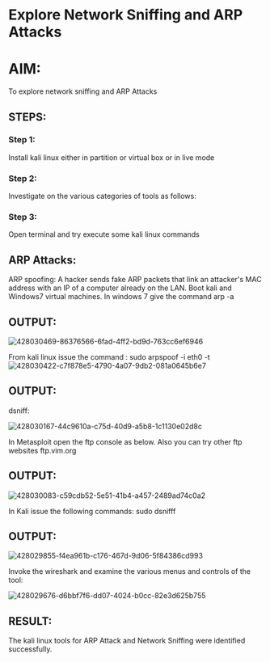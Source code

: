 
# Explore Network Sniffing and ARP Attacks

# AIM:

To explore network sniffing and ARP Attacks

## STEPS:

### Step 1:

Install kali linux either in partition or virtual box or in live mode

### Step 2:

Investigate on the various categories of tools as follows:


### Step 3:
Open terminal and try execute some kali linux commands

## ARP Attacks:  
ARP spoofing: A hacker sends fake ARP packets that link an attacker's MAC address with an IP of a computer already on the LAN. 
Boot kali and Windows7 virtual machines.
In windows 7 give the command arp -a
## OUTPUT:
![428030469-86376566-6fad-4ff2-bd9d-763cc6ef6946](https://github.com/user-attachments/assets/6e467586-4f2f-4a3f-a15c-417a00e48e3e)


From kali linux issue the command :
sudo arpspoof -i eth0 -t <target system> <gateway>
![428030422-c7f878e5-4790-4a07-9db2-081a0645b6e7](https://github.com/user-attachments/assets/aa876cd1-dcd8-4827-8345-780f3e1792f6)

## OUTPUT:



 dsniff:


![428030167-44c9610a-c75d-40d9-a5b8-1c1130e02d8c](https://github.com/user-attachments/assets/d30a73c5-ec2e-4b02-8041-5658ffdff582)




In Metasploit open the ftp console as below. Also you can try other ftp websites ftp.vim.org
## OUTPUT:


![428030083-c59cdb52-5e51-41b4-a457-2489ad74c0a2](https://github.com/user-attachments/assets/535942a0-0a9f-418f-9a7a-d638a6334e28)



In Kali issue the following commands:
sudo dsnifff
## OUTPUT:

![428029855-f4ea961b-c176-467d-9d06-5f84386cd993](https://github.com/user-attachments/assets/daab3004-fc78-491c-99e9-01f1d254d624)



Invoke the wireshark and examine the various menus  and controls of the tool:

![428029676-d6bbf7f6-dd07-4024-b0cc-82e3d625b755](https://github.com/user-attachments/assets/dfb5a916-50f0-477a-a27d-d1636a6d0291)

## RESULT:
The kali linux tools for ARP Attack and Network Sniffing were identified successfully.
